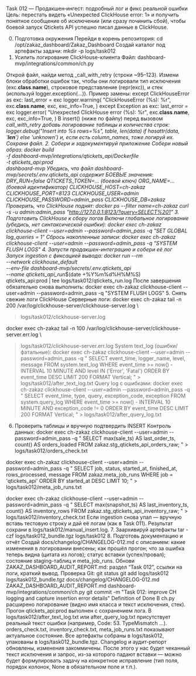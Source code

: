 Task 012 — Продакшен‑ингест: подробный лог и фикc реальной ошибки
Цель: перестать видеть «Unexpected ClickHouse error: 1» и получить понятное сообщение об исключении (или сразу починить сбой), чтобы боевой запуск Qtickets API успешно писал данные в ClickHouse.

0. Подготовка окружения
Перейди в корень репозитория:
cd /opt/zakaz_dashboard/Zakaz_Dashboard
Создай каталог под артефакты задачи:
mkdir -p logs/task012
1. Усилить логирование ClickHouse-клиента
Файл: dashboard-mvp/integrations/common/ch.py

Открой файл, найди метод _call_with_retry (строки ~95–123).
Измени блоки обработки ошибок так, чтобы они логировали
тип исключения (exc.__class__.__name__),
строковое представление (repr(exc)),
и стек (используй logger.exception(...)).
Пример замены:
except ClickHouseError as exc:
    last_error = exc
    logger.warning(
        "ClickHouseError (%s): %r",
        exc.__class__.__name__,
        exc,
        exc_info=True,
    )
except Exception as exc:
    last_error = exc
    logger.error(
        "Unexpected ClickHouse error (%s): %r",
        exc.__class__.__name__,
        exc,
        exc_info=True,
    )
В insert() (ниже по файлу) перед вызовом _call_with_retry добавь логирование таблицы и количества строк:
logger.debug("Insert into %s rows=%s", table, len(data) if hasattr(data, '__len__') else 'unknown')
и, если есть column_names, тоже логируй их.
Сохрани файл.
2. Собери и задокументируй приложение
Собери новый образ:
docker build \
  -f dashboard-mvp/integrations/qtickets_api/Dockerfile \
  -t qtickets_api:prod \
  dashboard-mvp
Убедись, что файл dashboard-mvp/secrets/.env.qtickets_api содержит БОЕВЫЕ значения:
DRY_RUN=false
QTICKETS_TOKEN=… (боевой ключ)
ORG_NAME=… (боевой идентификатор)
CLICKHOUSE_HOST=ch-zakaz
CLICKHOUSE_PORT=8123
CLICKHOUSE_USER=admin
CLICKHOUSE_PASSWORD=admin_pass
CLICKHOUSE_DB=zakaz
Проверить, что ClickHouse поднят:
docker ps --filter name=ch-zakaz
curl -s -u admin:admin_pass "http://127.0.0.1:8123/?query=SELECT%201"
3. Подготовить ClickHouse к сбору логов
Включи глобальное логирование (убедись, нет синтаксической ошибки):
docker exec ch-zakaz clickhouse-client --user=admin --password=admin_pass -q "SET GLOBAL log_queries = 1"
Сбрось накопленные записи:
docker exec ch-zakaz clickhouse-client --user=admin --password=admin_pass -q "SYSTEM FLUSH LOGS"
4. Запусти продакшен-интеграцию и собери её лог
Запуск ingestion с фиксацией вывода:
docker run --rm \
  --network clickhouse_default \
  --env-file dashboard-mvp/secrets/.env.qtickets_api \
  --name qtickets_api_run_$(date +%Y%m%d%H%M%S) \
  qtickets_api:prod | tee logs/task012/qtickets_run.log
После завершения обязательно снова выполнить:
docker exec ch-zakaz clickhouse-client --user=admin --password=admin_pass -q "SYSTEM FLUSH LOGS"
5. Снять свежие логи ClickHouse
Серверные логи:
docker exec ch-zakaz tail -n 200 /var/log/clickhouse-server/clickhouse-server.log \
  > logs/task012/clickhouse-server.log

docker exec ch-zakaz tail -n 100 /var/log/clickhouse-server/clickhouse-server.err.log \
  > logs/task012/clickhouse-server.err.log
System text_log (ошибки/фатальные):
docker exec ch-zakaz clickhouse-client --user=admin --password=admin_pass -q "
  SELECT event_time, logger_name, level, message
  FROM system.text_log
  WHERE event_time >= now() - INTERVAL 10 MINUTE
    AND level IN ('Error', 'Fatal')
  ORDER BY event_time DESC
  LIMIT 200
  FORMAT Vertical;
" > logs/task012/after_text_log.txt
Query log с ошибками:
docker exec ch-zakaz clickhouse-client --user=admin --password=admin_pass -q "
  SELECT event_time, type, query, exception_code, exception
  FROM system.query_log
  WHERE event_time >= now() - INTERVAL 10 MINUTE
    AND exception_code != 0
  ORDER BY event_time DESC
  LIMIT 200
  FORMAT Vertical;
" > logs/task012/after_query_log.txt
6. Проверить таблицы и вручную подтвердить INSERT
Контроль данных:
docker exec ch-zakaz clickhouse-client --user=admin --password=admin_pass -q "
  SELECT max(sale_ts) AS last_order_ts,
         count() AS orders_loaded
  FROM zakaz.stg_qtickets_api_orders_raw;
" > logs/task012/orders_check.txt

docker exec ch-zakaz clickhouse-client --user=admin --password=admin_pass -q "
  SELECT job, status, started_at, finished_at, rows_processed, message
  FROM zakaz.meta_job_runs
  WHERE job = 'qtickets_api'
  ORDER BY started_at DESC
  LIMIT 10;
" > logs/task012/meta_job_runs.txt

docker exec ch-zakaz clickhouse-client --user=admin --password=admin_pass -q "
  SELECT max(snapshot_ts) AS last_inventory_ts,
         count() AS inventory_rows
  FROM zakaz.stg_qtickets_api_inventory_raw;
" > logs/task012/inventory_check.txt
Если ingestion снова упал — вручную вставь тестовую строку и дай её логам (как в Task 011). Результат сохрани в logs/task012/manual_insert.log.
7. Заархивируй артефакты
tar -czf logs/task012_bundle.tgz logs/task012
8. Подготовь документацию и отчёт
Создай docs/changelog/CHANGELOG-012.md с описанием:
какие изменения в логировании внесены;
как прошёл прогон;
что за ошибка теперь видна (цитата из логов);
статус вставки (успех/провал);
состояние staging-таблиц и meta_job_runs.
Обнови ZAKAZ_DASHBOARD_AUDIT_REPORT.md: раздел “Task 012”, ссылки на логи, краткий вывод.
Проверка Git:
git status
git add logs/task012 logs/task012_bundle.tgz docs/changelog/CHANGELOG-012.md ZAKAZ_DASHBOARD_AUDIT_REPORT.md dashboard-mvp/integrations/common/ch.py
git commit -m "Task 012: improve CH logging and capture insertion error details"
Definition of Done
В ch.py расширено логирование (видно имя класса и текст исключения, стек).
Прогон qtickets_api:prod выполнен с сохранением лога.
В logs/task012/after_text_log.txt или after_query_log.txt присутствует реальный текст ошибки (например, Code: 53. TypeMismatch ...).
orders_check.txt, inventory_check.txt, meta_job_runs.txt показывают актуальное состояние.
Все артефакты собраны в logs/task012, упакованы в logs/task012_bundle.tgz.
Changelog и аудит-репорт обновлены, изменения закоммичены.
После этого у нас будет чеканный текст исключения и запрос, из-за которого падают вставки — можно будет формулировать задачу на конкретное исправление (тип поля, порядок колонок, None в обязательном поле и т.п.).